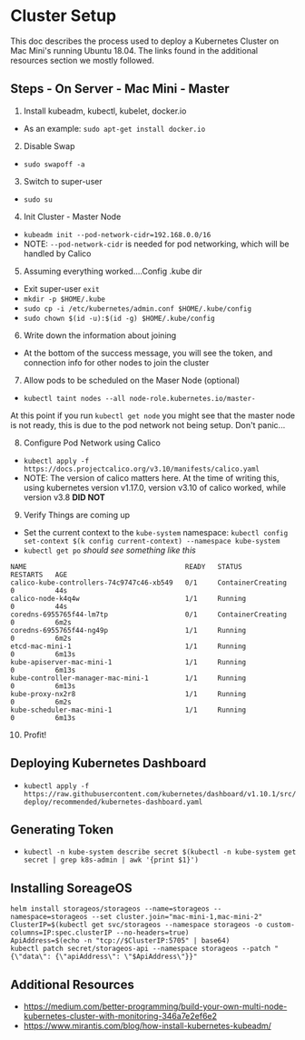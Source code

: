 # Cluster Setup
This doc describes the process used to deploy a Kubernetes Cluster on Mac Mini's running Ubuntu 18.04. The links found in the additional resources section we mostly followed.

## Steps - On Server - Mac Mini - Master
1. Install kubeadm, kubectl, kubelet, docker.io
- As an example: `sudo apt-get install docker.io`

2. Disable Swap 
- `sudo swapoff -a`

3. Switch to super-user 
- `sudo su`

4. Init Cluster - Master Node
- `kubeadm init --pod-network-cidr=192.168.0.0/16`
- NOTE: `--pod-network-cidr` is needed for pod networking, which will be handled by Calico

5. Assuming everything worked....Config .kube dir
- Exit super-user `exit`
- `mkdir -p $HOME/.kube`
- `sudo cp -i /etc/kubernetes/admin.conf $HOME/.kube/config`
- `sudo chown $(id -u):$(id -g) $HOME/.kube/config`

6. Write down the information about joining 
- At the bottom of the success message, you will see the token, and connection info for other nodes to join the cluster

7. Allow pods to be scheduled on the Maser Node (optional)
- `kubectl taint nodes --all node-role.kubernetes.io/master-`

At this point if you run `kubectl get node` you might see that the master node is not ready, this is due to the pod network not being setup. Don't panic...

8. Configure Pod Network using Calico
- `kubectl apply -f https://docs.projectcalico.org/v3.10/manifests/calico.yaml`
- NOTE: The version of calico matters here. At the time of writing this, using kubernetes version v1.17.0, version v3.10 of calico worked, while version v3.8 **DID NOT**

9. Verify Things are coming up 
- Set the current context to the `kube-system` namespace: `kubectl config set-context $(k config current-context) --namespace kube-system`
- `kubectl get po`
*should see something like this*
```
NAME                                       READY   STATUS              RESTARTS   AGE
calico-kube-controllers-74c9747c46-xb549   0/1     ContainerCreating   0          44s
calico-node-k4q4w                          1/1     Running             0          44s
coredns-6955765f44-lm7tp                   0/1     ContainerCreating   0          6m2s
coredns-6955765f44-ng49p                   1/1     Running             0          6m2s
etcd-mac-mini-1                            1/1     Running             0          6m13s
kube-apiserver-mac-mini-1                  1/1     Running             0          6m13s
kube-controller-manager-mac-mini-1         1/1     Running             0          6m13s
kube-proxy-nx2r8                           1/1     Running             0          6m2s
kube-scheduler-mac-mini-1                  1/1     Running             0          6m13s
```

10. Profit!

## Deploying Kubernetes Dashboard
- `kubectl apply -f https://raw.githubusercontent.com/kubernetes/dashboard/v1.10.1/src/deploy/recommended/kubernetes-dashboard.yaml`

## Generating Token
- `kubectl -n kube-system describe secret $(kubectl -n kube-system get secret | grep k8s-admin | awk '{print $1}')`

## Installing SoreageOS
```
helm install storageos/storageos --name=storageos --namespace=storageos --set cluster.join="mac-mini-1,mac-mini-2"
ClusterIP=$(kubectl get svc/storageos --namespace storageos -o custom-columns=IP:spec.clusterIP --no-headers=true)
ApiAddress=$(echo -n "tcp://$ClusterIP:5705" | base64)
kubectl patch secret/storageos-api --namespace storageos --patch "{\"data\": {\"apiAddress\": \"$ApiAddress\"}}"
```

## Additional Resources
- https://medium.com/better-programming/build-your-own-multi-node-kubernetes-cluster-with-monitoring-346a7e2ef6e2
- https://www.mirantis.com/blog/how-install-kubernetes-kubeadm/